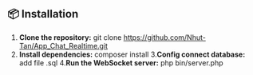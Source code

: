 ## 📦 Installation

1. **Clone the repository:**
   git clone https://github.com/Nhut-Tan/App_Chat_Realtime.git
2. **Install dependencies:**
 composer install
3.**Config connect database:**
add file .sql
4.**Run the WebSocket server:**
  php bin/server.php
